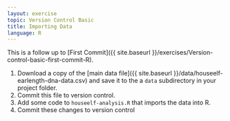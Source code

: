 ```yaml
---
layout: exercise
topic: Version Control Basic
title: Importing Data
language: R
---
```


This is a follow up to
[First Commit]({{ site.baseurl }}/exercises/Version-control-basic-first-commit-R).

1. Download a copy of the
   [main data file]({{ site.baseurl }}/data/houseelf-earlength-dna-data.csv) and
   save it to the a `data` subdirectory in your project folder.
2. Commit this file to version control.
3. Add some code to `houseelf-analysis.R` that imports the data into R.
4. Commit these changes to version control
